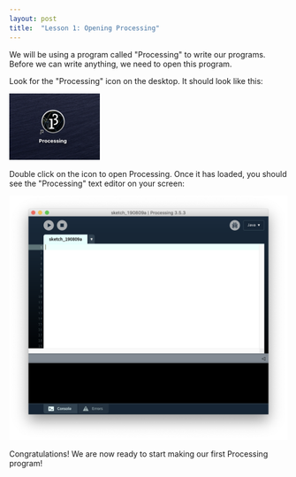 ```yaml
---
layout: post
title:  "Lesson 1: Opening Processing"
---
```


We will be using a program called "Processing" to write our programs. Before we can write anything, we need to open this program.

Look for the "Processing" icon on the desktop. It should look like this:

![Processing icon](/assets/images/lesson1-1.png)

Double click on the icon to open Processing. Once it has loaded, you should see the "Processing" text editor on your screen:

![Processing app](/assets/images/lesson1-2.png)

Congratulations! We are now ready to start making our first Processing program!
